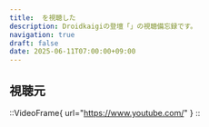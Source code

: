 ```yaml
---
title:  を視聴した
description: Droidkaigiの登壇「」の視聴備忘録です。
navigation: true
draft: false
date: 2025-06-11T07:00:00+09:00
---
```


## 視聴元

::VideoFrame{ url="https://www.youtube.com/" }
::

